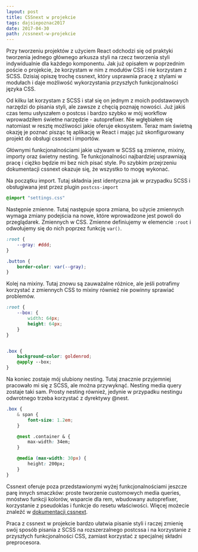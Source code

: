 ```yaml
---
layout: post
title: CSSnext w projekcie
tags: dajsiepoznac2017
date: 2017-04-30
path: /cssnext-w-projekcie
---
```


Przy tworzeniu projektów z użyciem React odchodzi się od praktyki tworzenia jednego głównego arkusza styli na rzecz tworzenia styli indywidualnie dla każdego komponentu. Jak już opisałem w poprzednim poście o projekcie, że korzystam w nim z modułów CSS i nie korzystam z SCSS. Dzisiaj opiszę trochę cssnext, który usprawnia pracę z stylami w modułach i daje możliwość wykorzystania przyszłych funkcjonalności języka CSS.

<!--more-->

Od kilku lat korzystam z SCSS i stał się on jednym z moich podstawowych narzędzi do pisania styli, ale zawsze z chęcią poznaję nowości. Już jakiś czas temu usłyszałem o postcss i bardzo szybko w mój workflow wprowadziłem świetne narzędzie - autoprefixer. Nie wgłębiałem się natomiast w resztę możliwości jakie oferuje ekosystem. Teraz mam świetną okazję je poznać pisząc tę aplikację w React i mając już skonfigurowany projekt do obsługi cssnext i importów.

Głównymi funkcjonalnościami jakie używam w SCSS są zmienne, mixiny, importy oraz świetny nesting. Te funkcjonalności najbardziej usprawniają pracę i ciężko będzie mi bez nich pisać style. Po szybkim przejrzeniu dokumentacji cssnext okazuje się, że wszystko to mogę wykonać.

Na początku import. Tutaj składnia jest identyczna jak w przypadku SCSS i obsługiwana jest przez plugin `postcss-import`

``` css
@import "settings.css"
```

Następnie zmienne. Tutaj następuje spora zmiana, bo użycie zmiennych wymaga zmiany podejścia na nowe, które wprowadzone jest powoli do przeglądarek. Zmiennych w CSS. Zmienne definiujemy w elemencie `:root` i odwołujemy się do nich poprzez funkcję `var()`.

``` css
:root {
    --gray: #ddd;
}

.button {
    border-color: var(--gray);
}
```

Kolej na mixiny. Tutaj znowu są zauważalne różnice, ale jeśli potrafimy korzystać z zmiennych CSS to mixiny również nie powinny sprawiać problemów.

``` css
:root {
    --box: {
        width: 64px;
        height: 64px;
    }
}


.box {
    background-color: goldenrod;
    @apply --box;
}
```

Na koniec zostaje mój ulubiony nesting. Tutaj znacznie przyjemniej pracowało mi się z SCSS, ale można przywyknąć. Nesting media query zostaje taki sam. Prosty nesting również, jedynie w przypadku nestingu odwrotnego trzeba korzystać z dyrektywy @nest.

``` css
.box {
    & span {
        font-size: 1.2em;
    }

    @nest .container & {
        max-width: 34em;
    }

    @media (max-width: 30px) {
        height: 200px;
    }
}
```

Cssnext oferuje poza przedstawionymi wyżej funkcjonalnościami jeszcze parę innych smaczków: proste tworzenie customowych media queries, mnóstwo funkcji kolorów, wsparcie dla rem, wbudowany autoprefixer, korzystanie z pseudoklas i funkcje do resetu właściwości. Więcej możecie znaleźć w [dokumentacji cssnext](http://cssnext.io/features/).

Praca z cssnext w projekcie bardzo ułatwia pisanie styli i raczej zmienię swój sposób pisania z SCSS na rozszerzalnego postcssa i na korzystanie z przyszłych funkcjonalności CSS, zamiast korzystać z specjalnej składni preprocesora.
